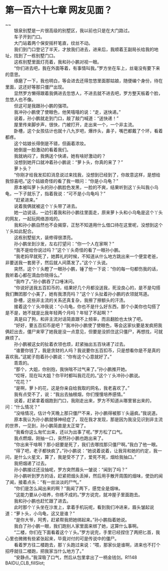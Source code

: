 # 第一百六十七章 网友见面？

~~
            <br>　　银泉别墅是一片很高级的别墅区，我以前也只是在大门路过。<br>　　车子开到门口。<br>　　大门站着两个保安摇杆笔直，纹丝不动。<br>　　我们到门口登记了半天，才放我们进去，进来后，我顺着王副局长给我的地址，找到了一栋别墅门口。<br>　　这栋别墅里面灯亮着，我和孙小鹏对视一眼。<br>　　“你们进去吧，我在外面等着，有事情叫我。”罗方坐在车上，丝毫没有要下来的意思。<br>　　琢磨了一下，我也明白，等会进去还得忽悠里面那姑娘，随便编个身份，待在里面，这还好等那只僵尸出现。<br>　　显然罗方懒得跟着我俩进去忽悠人，不进去就不进去吧，罗方整天板着个脸，忽悠人也不像。<br>　　但这可是我跟孙小鹏的强项。<br>　　我冲孙小鹏使了使眼色，他笑嘻嘻的说：“走，送快递。”<br>　　说着，孙小鹏就走到门口，敲了敲门喊道：“送快递！”<br>　　屋里传来脚步声，很快，门被打开，走出来一个，一个非主流。<br>　　卧槽，这个女孩估计也就十八九岁吧，爆炸头，鼻子，嘴巴都戴了个环，看着都疼。<br>　　这个姑娘长得倒是不错，但画着浓妆。<br>　　她倒是一脸激动的看着我们。<br>　　我就纳闷了，我俩送个快递，她有啥好激动的？<br>　　没想到她开口就冲着孙小鹏说：“萝卜头，你真的来了？”<br>　　萝卜头？<br>　　“你刚才给我发扣扣消息说过来找我，没想到已经到了，你故意这样，是想给我惊喜吧。”这个姑娘奇怪的看了我一眼问：“你是小乌龟？”<br>　　原本被叫萝卜头的孙小鹏脸色发黑，一脸的不爽，结果听到这丫头叫我小乌龟，一下子就乐了，指着我说：“可不是小乌龟吗？”<br>　　“赶紧进来。”<br>　　说着我俩就被这个丫头带了进去。<br>　　她一边说话，一边引着我和孙小鹏往里面走，原来萝卜头和小乌龟是这个丫头的网友，一起玩网络游戏的。<br>　　我和孙小鹏自然也不会揭穿，正愁不知道用什么借口待在这里呢，没想到这个丫头如此配合。<br>　　这栋别墅挺大，装修得很漂亮。<br>　　孙小鹏坐到沙发，左右打望问：“你一个人在家啊？”<br>　　“我不是给你说过吗？”这个丫头奇怪的看了一眼孙小鹏。<br>　　“我老妈早就死了，她葬礼的时候，不知道从什么地方跳出来一个便宜老爸，非要送我一套房子，然后就人间蒸发了。”这个丫头说。<br>　　突然，这个丫头瞪了一眼孙小鹏，锤了他一下说：“你的每一句都伤我的话，我听着心都在滴血你晓得么。”<br>　　“我咋了。”孙小鹏吞了口唾沫问。<br>　　“你说好送我五百扣币的，结果好几个月都没送我，死没良心的，是不是勾搭我们舞团那个小美了，她有我漂亮吗？”这个丫头扯着孙小鹏的衣领就骂道。<br>　　卧槽，这些非主流的关系还真复杂，我擦了擦额头的汗渍。<br>　　接着这个丫头冲我说：“小乌龟，你也不是什么好东西，那个小美你也勾搭了是不是，她不就是比我年轻两个月吗？年轻了不起啊？”<br>　　真是曰了狗，和非主流对话简直跟不上频率，而且翻脸也太快了吧。<br>　　“好好，要五百扣币是吧？”我冲孙小鹏使了使眼色，等会这家伙要是发疯把我俩赶出去，僵尸来宰了她我是没一点意见，但要是没抓住这只僵尸，再想找，可就麻烦了。<br>　　孙小鹏被这女的扯着衣领也烦，赶紧抽出五百块递了过去。<br>　　“谁要你钱了，我是贪财的人吗？我说要你五百扣币，只是想看你是不是真的喜欢我。”这妮子抱着孙小鹏说：“你有这个心意就好了。”<br>　　乖乖的。<br>　　“那个，大姐，你别抱，我快喘不过气来了。”孙小鹏推开她。<br>　　“哎呀，现在叫大姐？你平时都叫我花花的。”这个丫头冲孙小鹏说。<br>　　“花花？”<br>　　“是啊，萝卜的花，这是你亲自给我取的网名，我老喜欢了。”<br>　　我有点受不了，说：“我出去抽根烟，你们慢慢培养感情。”<br>　　说着，赶紧拿着烟跑到门口，我刚走出来，罗方不知道从哪里冒出来的，问：“什么情况？”<br>　　“没啥情况，估计今天晚上那只僵尸不来，孙小鹏得被那丫头逼疯。”我说道。<br>　　原本我认为孙小鹏就够神经症了，现在我才发现，那是因为我没见识到非主流的世界，一见到，孙小鹏简直是太正常了。<br>　　“我看你这么匆忙出来，还以为出事了呢。”罗方松了口气。<br>　　我点燃烟，刚抽一口，突然孙小鹏也跑出来了。<br>　　“你出来干啥啊？那小妞要是死了，我们去哪找那只僵尸啊。”我白了他一眼。<br>　　“得了吧，老子都快疯了。”孙小鹏说：“她说着说着，让我背和她的约定，我一问，是什么火星文，算了，我是受不了了，爱死不死，烟给我抽口。”<br>　　我把烟递了过去。<br>　　孙小鹏接过还没抽呢，罗方突然眉头一皱说：“闻到了吗？”<br>　　孙小鹏听到罗方的话，赶紧把烟头丢掉，然后用手散开周围的烟味，使劲的闻了闻，接着点头：“有一丝淡淡的尸气。”<br>　　“你们是怎么闻出来的啊？”我闻了两下，感觉全是烟味。<br>　　“这能力要从小培养，你练不成的。”罗方说完，就冲屋子里面跑去。<br>　　我和孙小鹏也赶忙跟了进去。<br>　　此时那个丫头坐在沙发上，拿着手机玩呢，看到我们冲进来，眉头皱起说道：“萝卜头，小乌龟，这又是谁？”<br>　　“是你大爷，阿秀，赶紧帮我把她绑起来。”孙小鹏指着她说。<br>　　我白了孙小鹏一眼，我们跑别人家里面来绑了她，这算什么事啊。<br>　　“二楼，你们在下面看着这个丫头。”罗方说完，手里已经捏住了两把匕首，我心里也微微有些紧张起来，毕竟对付的可是传说中的僵尸。<br>　　看着罗方往二楼跑去，那丫头跑过来说：“喂，那家伙是谁啊，进来也不打个招呼就往二楼跑，把我家当什么地方了。”<br>　　“安静点。”我深吸了口气，然后从包里拿出了一柄金钱剑。R1148　　　　BAIDU_CLB_fillSlot;<br>
	